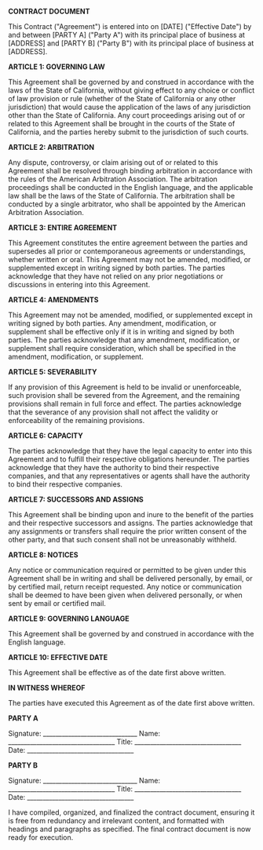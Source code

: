 **CONTRACT DOCUMENT**

This Contract ("Agreement") is entered into on [DATE] ("Effective Date") by and between [PARTY A] ("Party A") with its principal place of business at [ADDRESS] and [PARTY B] ("Party B") with its principal place of business at [ADDRESS].

**ARTICLE 1: GOVERNING LAW**

This Agreement shall be governed by and construed in accordance with the laws of the State of California, without giving effect to any choice or conflict of law provision or rule (whether of the State of California or any other jurisdiction) that would cause the application of the laws of any jurisdiction other than the State of California. Any court proceedings arising out of or related to this Agreement shall be brought in the courts of the State of California, and the parties hereby submit to the jurisdiction of such courts.

**ARTICLE 2: ARBITRATION**

Any dispute, controversy, or claim arising out of or related to this Agreement shall be resolved through binding arbitration in accordance with the rules of the American Arbitration Association. The arbitration proceedings shall be conducted in the English language, and the applicable law shall be the laws of the State of California. The arbitration shall be conducted by a single arbitrator, who shall be appointed by the American Arbitration Association.

**ARTICLE 3: ENTIRE AGREEMENT**

This Agreement constitutes the entire agreement between the parties and supersedes all prior or contemporaneous agreements or understandings, whether written or oral. This Agreement may not be amended, modified, or supplemented except in writing signed by both parties. The parties acknowledge that they have not relied on any prior negotiations or discussions in entering into this Agreement.

**ARTICLE 4: AMENDMENTS**

This Agreement may not be amended, modified, or supplemented except in writing signed by both parties. Any amendment, modification, or supplement shall be effective only if it is in writing and signed by both parties. The parties acknowledge that any amendment, modification, or supplement shall require consideration, which shall be specified in the amendment, modification, or supplement.

**ARTICLE 5: SEVERABILITY**

If any provision of this Agreement is held to be invalid or unenforceable, such provision shall be severed from the Agreement, and the remaining provisions shall remain in full force and effect. The parties acknowledge that the severance of any provision shall not affect the validity or enforceability of the remaining provisions.

**ARTICLE 6: CAPACITY**

The parties acknowledge that they have the legal capacity to enter into this Agreement and to fulfill their respective obligations hereunder. The parties acknowledge that they have the authority to bind their respective companies, and that any representatives or agents shall have the authority to bind their respective companies.

**ARTICLE 7: SUCCESSORS AND ASSIGNS**

This Agreement shall be binding upon and inure to the benefit of the parties and their respective successors and assigns. The parties acknowledge that any assignments or transfers shall require the prior written consent of the other party, and that such consent shall not be unreasonably withheld.

**ARTICLE 8: NOTICES**

Any notice or communication required or permitted to be given under this Agreement shall be in writing and shall be delivered personally, by email, or by certified mail, return receipt requested. Any notice or communication shall be deemed to have been given when delivered personally, or when sent by email or certified mail.

**ARTICLE 9: GOVERNING LANGUAGE**

This Agreement shall be governed by and construed in accordance with the English language.

**ARTICLE 10: EFFECTIVE DATE**

This Agreement shall be effective as of the date first above written.

**IN WITNESS WHEREOF**

The parties have executed this Agreement as of the date first above written.

**PARTY A**

Signature: ______________________________
Name: __________________________________
Title: __________________________________
Date: __________________________________

**PARTY B**

Signature: ______________________________
Name: __________________________________
Title: __________________________________
Date: __________________________________

I have compiled, organized, and finalized the contract document, ensuring it is free from redundancy and irrelevant content, and formatted with headings and paragraphs as specified. The final contract document is now ready for execution.